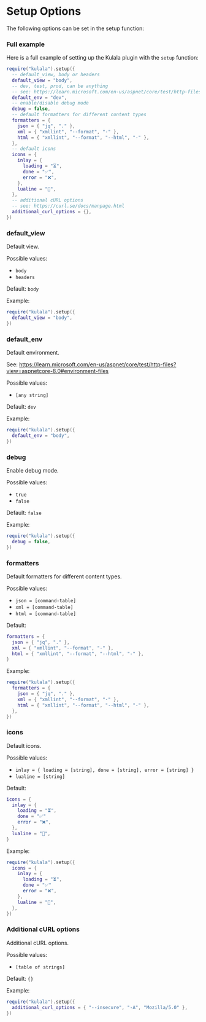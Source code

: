 # Setup Options

The following options can be set in the setup function:

### Full example

Here is a full example of setting up the Kulala plugin with the `setup` function:

```lua title="setup.lua"
require("kulala").setup({
  -- default_view, body or headers
  default_view = "body",
  -- dev, test, prod, can be anything
  -- see: https://learn.microsoft.com/en-us/aspnet/core/test/http-files?view=aspnetcore-8.0#environment-files
  default_env = "dev",
  -- enable/disable debug mode
  debug = false,
  -- default formatters for different content types
  formatters = {
    json = { "jq", "." },
    xml = { "xmllint", "--format", "-" },
    html = { "xmllint", "--format", "--html", "-" },
  },
  -- default icons
  icons = {
    inlay = {
      loading = "⏳",
      done = "✅",
      error = "❌",
    },
    lualine = "🐼",
  },
  -- additional cURL options
  -- see: https://curl.se/docs/manpage.html
  additional_curl_options = {},
})
```

### default_view

Default view.

Possible values:

- `body`
- `headers`

Default: `body`

Example:

```lua
require("kulala").setup({
  default_view = "body",
})
```

### default_env

Default environment.

See: https://learn.microsoft.com/en-us/aspnet/core/test/http-files?view=aspnetcore-8.0#environment-files

Possible values:

- `[any string]`

Default: `dev`

Example:

```lua
require("kulala").setup({
  default_env = "body",
})
```

### debug

Enable debug mode.

Possible values:

- `true`
- `false`

Default: `false`

Example:

```lua
require("kulala").setup({
  debug = false,
})
```

### formatters

Default formatters for different content types.

Possible values:

- `json = [command-table]`
- `xml = [command-table]`
- `html = [command-table]`

Default:

```lua
formatters = {
  json = { "jq", "." },
  xml = { "xmllint", "--format", "-" },
  html = { "xmllint", "--format", "--html", "-" },
}
```

Example:

```lua
require("kulala").setup({
  formatters = {
    json = { "jq", "." },
    xml = { "xmllint", "--format", "-" },
    html = { "xmllint", "--format", "--html", "-" },
  },
})
```

### icons

Default icons.

Possible values:

- `inlay = { loading = [string], done = [string], error = [string] }`
- `lualine = [string]`

Default:

```lua
icons = {
  inlay = {
    loading = "⏳",
    done = "✅"
    error = "❌",
  },
  lualine = "🐼",
}
```

Example:

```lua
require("kulala").setup({
  icons = {
    inlay = {
      loading = "⏳",
      done = "✅"
      error = "❌",
    },
    lualine = "🐼",
  },
})
```

### Additional cURL options

Additional cURL options.

Possible values:

- `[table of strings]`

Default: `{}`

Example:

```lua
require("kulala").setup({
  additional_curl_options = { "--insecure", "-A", "Mozilla/5.0" },
})
```

